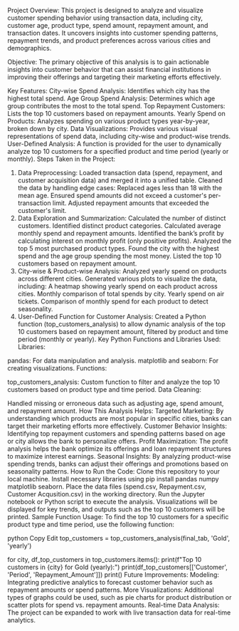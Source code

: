 Project Overview:
This project is designed to analyze and visualize customer spending behavior using transaction data, including city, customer age, product type, spend amount, repayment amount, and transaction dates. It uncovers insights into customer spending patterns, repayment trends, and product preferences across various cities and demographics.

Objective:
The primary objective of this analysis is to gain actionable insights into customer behavior that can assist financial institutions in improving their offerings and targeting their marketing efforts effectively.

Key Features:
City-wise Spend Analysis: Identifies which city has the highest total spend.
Age Group Spend Analysis: Determines which age group contributes the most to the total spend.
Top Repayment Customers: Lists the top 10 customers based on repayment amounts.
Yearly Spend on Products: Analyzes spending on various product types year-by-year, broken down by city.
Data Visualizations: Provides various visual representations of spend data, including city-wise and product-wise trends.
User-Defined Analysis: A function is provided for the user to dynamically analyze top 10 customers for a specified product and time period (yearly or monthly).
Steps Taken in the Project:
1. Data Preprocessing:
Loaded transaction data (spend, repayment, and customer acquisition data) and merged it into a unified table.
Cleaned the data by handling edge cases:
Replaced ages less than 18 with the mean age.
Ensured spend amounts did not exceed a customer's per-transaction limit.
Adjusted repayment amounts that exceeded the customer's limit.
2. Data Exploration and Summarization:
Calculated the number of distinct customers.
Identified distinct product categories.
Calculated average monthly spend and repayment amounts.
Identified the bank’s profit by calculating interest on monthly profit (only positive profits).
Analyzed the top 5 most purchased product types.
Found the city with the highest spend and the age group spending the most money.
Listed the top 10 customers based on repayment amount.
3. City-wise & Product-wise Analysis:
Analyzed yearly spend on products across different cities.
Generated various plots to visualize the data, including:
A heatmap showing yearly spend on each product across cities.
Monthly comparison of total spends by city.
Yearly spend on air tickets.
Comparison of monthly spend for each product to detect seasonality.
4. User-Defined Function for Customer Analysis:
Created a Python function (top_customers_analysis) to allow dynamic analysis of the top 10 customers based on repayment amount, filtered by product and time period (monthly or yearly).
Key Python Functions and Libraries Used:
Libraries:

pandas: For data manipulation and analysis.
matplotlib and seaborn: For creating visualizations.
Functions:

top_customers_analysis: Custom function to filter and analyze the top 10 customers based on product type and time period.
Data Cleaning:

Handled missing or erroneous data such as adjusting age, spend amount, and repayment amount.
How This Analysis Helps:
Targeted Marketing: By understanding which products are most popular in specific cities, banks can target their marketing efforts more effectively.
Customer Behavior Insights: Identifying top repayment customers and spending patterns based on age or city allows the bank to personalize offers.
Profit Maximization: The profit analysis helps the bank optimize its offerings and loan repayment structures to maximize interest earnings.
Seasonal Insights: By analyzing product-wise spending trends, banks can adjust their offerings and promotions based on seasonality patterns.
How to Run the Code:
Clone this repository to your local machine.
Install necessary libraries using pip install pandas numpy matplotlib seaborn.
Place the data files (spend.csv, Repayment.csv, Customer Acqusition.csv) in the working directory.
Run the Jupyter notebook or Python script to execute the analysis.
Visualizations will be displayed for key trends, and outputs such as the top 10 customers will be printed.
Sample Function Usage:
To find the top 10 customers for a specific product type and time period, use the following function:

python
Copy
Edit
top_customers = top_customers_analysis(final_tab, 'Gold', 'yearly')

for city, df_top_customers in top_customers.items():
    print(f"Top 10 customers in {city} for Gold (yearly):")
    print(df_top_customers[['Customer', 'Period', 'Repayment_Amount']])
    print()
Future Improvements:
Modeling: Integrating predictive analytics to forecast customer behavior such as repayment amounts or spend patterns.
More Visualizations: Additional types of graphs could be used, such as pie charts for product distribution or scatter plots for spend vs. repayment amounts.
Real-time Data Analysis: The project can be expanded to work with live transaction data for real-time analytics.
